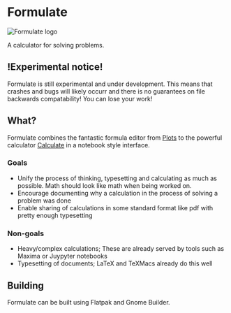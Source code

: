 # Formulate
![Formulate logo](res/data/icons/hicolor/scalable/apps/com.github.eemilp.Formulate.svg)

A calculator for solving problems.

## !Experimental notice!
Formulate is still experimental and under development. This means that crashes and bugs will likely occurr and there is no guarantees on file backwards compatability! You can lose your work!

## What?
Formulate combines the fantastic formula editor from [Plots](https://github.com/alexhuntley/Plots) to the powerful calculator [Calculate](https://qalculate.github.io/) in a notebook style interface. 

### Goals
 - Unify the process of thinking, typesetting and calculating as much as possible. Math should look like math when being worked on. 
 - Encourage documenting why a calculation in the process of solving a problem was done
 - Enable sharing of calculations in some standard format like pdf with pretty enough typesetting

### Non-goals
 - Heavy/complex calculations; These are already served by tools such as Maxima or Juypyter notebooks
 - Typesetting of documents; LaTeX and TeXMacs already do this well

## Building
Formulate can be built using Flatpak and Gnome Builder. 
